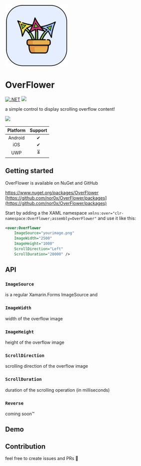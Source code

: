 
<img src="https://raw.githubusercontent.com/nor0x/OverFlower/main/imgs/icon.png" width="200px" />

# OverFlower
[![.NET](https://github.com/nor0x/OverFlower/actions/workflows/dotnet.yml/badge.svg)](https://github.com/nor0x/OverFlower/actions/workflows/dotnet.yml)
[![](https://img.shields.io/nuget/dt/OverFlower)](https://www.nuget.org/packages/OverFlower)

a simple control to display scrolling overflow content!

<img src="https://raw.githubusercontent.com/nor0x/OverFlower/main/imgs/appstore.gif" />


| Platform      | Support       |
| :-------------: |:-------------:|
| Android      | ✔      |
| iOS        | ✔      |
| UWP| ⏳      |

## Getting started

OverFlower is available on NuGet and GitHub

[https://www.nuget.org/packages/OverFlower ](https://www.nuget.org/packages/OverFlower )
[https://github.com/nor0x/OverFlower/packages](https://github.com/nor0x/OverFlower/packages)

Start by adding a the XAML namespace  `xmlns:over="clr-namespace:OverFlower;assembly=OverFlower"` and use it like this:
```xml
<over:OverFlower
    ImageSource="yourimage.png"
    ImageWidth="2500"
    ImageHeight="1000"
    ScrollDirection="Left"
    ScrollDuration="20000" />
```

## API

### `ImageSource`
is a regular Xamarin.Forms ImageSource and 
### `ImageWidth`
width of the overflow image
### `ImageHeight`
height of the overflow image
### `ScrollDirection`
scrolling direction of the overflow image
### `ScrollDuration`
duration of the scrolling operation (in milliseconds)
### `Reverse`
coming soon™️


## Demo


## Contribution
feel free to create issues and PRs 👋
